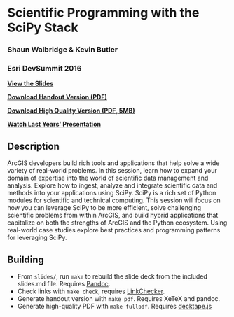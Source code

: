 Scientific Programming with the SciPy Stack
===========================================

### Shaun Walbridge & Kevin Butler
### Esri DevSummit 2016

**[View the Slides](https://4326.us/esri/scipy/)**

**[Download Handout Version (PDF)](https://4326.us/esri/scipy/devsummit-2016-scipy-arcgis-presentation-handout.pdf)**

**[Download High Quality Version (PDF, 5MB)](https://4326.us/esri/scipy/devsummit-2016-scipy-arcgis-presentation-full.pdf)**

**[Watch Last Years' Presentation](http://video.esri.com/watch/4419/python-working-with-scientific-data)**

Description
-----------

ArcGIS developers build rich tools and applications that help solve a wide variety of real-world problems. In this session, learn how to expand your domain of expertise into the world of scientific data management and analysis. Explore how to ingest, analyze and integrate scientific data and methods into your applications using SciPy. SciPy is a rich set of Python modules for scientific and technical computing. This session will focus on how you can leverage SciPy to be more efficient, solve challenging scientific problems from within ArcGIS, and build hybrid applications that capitalize on both the strengths of ArcGIS and the Python ecosystem. Using real-world case studies explore best practices and programming patterns for leveraging SciPy.

Building
--------

 - From `slides/`, run `make` to rebuild the slide deck from the included slides.md file. Requires [Pandoc](http://johnmacfarlane.net/pandoc/).
 - Check links with `make check`, requires [LinkChecker](https://pypi.python.org/pypi/LinkChecker).
 - Generate handout version with `make pdf`. Requires XeTeX and pandoc.
 - Generate high-quality PDF with `make fullpdf`. Requires [decktape.js](https://github.com/astefanutti/decktape)

